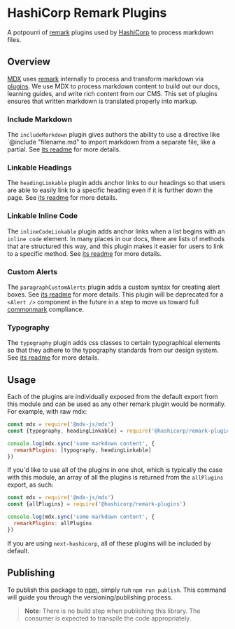 # HashiCorp Remark Plugins

A potpourri of [remark](https://github.com/remarkjs/remark) plugins used by [HashiCorp](https://www.hashicorp.com/) to process markdown files.

## Overview

[MDX](https://mdxjs.com) uses [remark](https://github.com/remarkjs/remark) internally to process and transform markdown via [plugins](https://github.com/remarkjs/remark/blob/master/doc/plugins.md#list-of-plugins). We use MDX to process markdown content to build out our docs, learning guides, and write rich content from our CMS. This set of plugins ensures that written markdown is translated properly into markup.

### Include Markdown

The `includeMarkdown` plugin gives authors the ability to use a directive like `@include "filename.md" to import markdown from a separate file, like a partial. See [its readme](plugins/include-markdown/README.md) for more details.

### Linkable Headings

The `headingLinkable` plugin adds anchor links to our headings so that users are able to easily link to a specific heading even if it is further down the page. See [its readme](plugins/heading-linkable/README.md) for more details.

### Linkable Inline Code

The `inlineCodeLinkable` plugin adds anchor links when a list begins with an `inline code` element. In many places in our docs, there are lists of methods that are structured this way, and this plugin makes it easier for users to link to a specific method. See [its readme](plugins/inline-code-linkable/README.md) for more details.

### Custom Alerts

The `paragraphCustomAlerts` plugin adds a custom syntax for creating alert boxes. See [its readme](plugins/inline-code-linkable/README.md) for more details. This plugin will be deprecated for a `<Alert />` component in the future in a step to move us toward full [commonmark](https://commonmark.org/) compliance.

### Typography

The `typography` plugin adds css classes to certain typographical elements so that they adhere to the typography standards from our design system. See [its readme](plugins/inline-code-linkable/README.md) for more details.

## Usage

Each of the plugins are individually exposed from the default export from this module and can be used as any other remark plugin would be normally. For example, with raw mdx:

```js
const mdx = require('@mdx-js/mdx')
const {typography, headingLinkable} = require('@hashicorp/remark-plugins')

console.log(mdx.sync('some markdown content', {
  remarkPlugins: [typography, headingLinkable]
})
```

If you'd like to use all of the plugins in one shot, which is typically the case with this module, an array of all the plugins is returned from the `allPlugins` export, as such:

```js
const mdx = require('@mdx-js/mdx')
const {allPlugins} = require('@hashicorp/remark-plugins')

console.log(mdx.sync('some markdown content', {
  remarkPlugins: allPlugins
})
```

If you are using `next-hashicorp`, all of these plugins will be included by default.

## Publishing

To publish this package to [npm](https://www.npmjs.com/package/@hashicorp/remark-plugins), simply run `npm run publish`. This command will guide you through the versioning/publishing process.

> **Note**: There is no build step when publishing this library. The consumer is expected to transpile the code appropriately.
